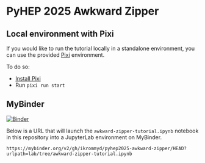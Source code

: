 # PyHEP 2025 Awkward Zipper

## Local environment with Pixi

If you would like to run the tutorial locally in a standalone environment, you can use the provided [Pixi](https://pixi.sh/) environment.

To do so:
* [Install Pixi](https://pixi.sh/latest/installation/)
* Run `pixi run start`

## MyBinder

[![Binder](https://mybinder.org/badge_logo.svg)](https://mybinder.org/v2/gh/ikrommyd/pyhep2025-awkward-zipper/HEAD?urlpath=lab/tree/awkward-zipper-tutorial.ipynb)

Below is a URL that will launch the `awkward-zipper-tutorial.ipynb` notebook in this repository into a JupyterLab environment on MyBinder.

```
https://mybinder.org/v2/gh/ikrommyd/pyhep2025-awkward-zipper/HEAD?urlpath=lab/tree/awkward-zipper-tutorial.ipynb
```
